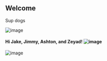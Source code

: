 ## Welcome

Sup dogs

![image](https://media.giphy.com/media/CzOyYpyNqbT8c/giphy.gif)


#### Hi Jake, Jimmy, Ashton, and Zeyad! ![image](https://media.giphy.com/media/TeBpzQZRaBIC4/source.gif)

![image](https://media.tenor.co/images/1381f3b25c04df112e61cfaaddd876e2/tenor.gif)



